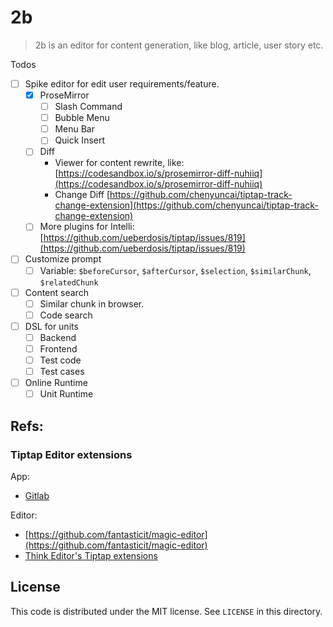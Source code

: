 # 2b

> 2b is an editor for content generation, like blog, article, user story etc.

Todos

- [ ] Spike editor for edit user requirements/feature.
    - [x] ProseMirror
        - [ ] Slash Command
        - [ ] Bubble Menu
        - [ ] Menu Bar
        - [ ] Quick Insert
    - [ ] Diff
        - Viewer for content rewrite,
          like: [https://codesandbox.io/s/prosemirror-diff-nuhiiq](https://codesandbox.io/s/prosemirror-diff-nuhiiq)
        - Change
          Diff [https://github.com/chenyuncai/tiptap-track-change-extension](https://github.com/chenyuncai/tiptap-track-change-extension)
    - [ ] More plugins for
      Intelli: [https://github.com/ueberdosis/tiptap/issues/819](https://github.com/ueberdosis/tiptap/issues/819)
- [ ] Customize prompt
    - [ ] Variable: `$beforeCursor`, `$afterCursor`, `$selection`, `$similarChunk`, `$relatedChunk`
- [ ] Content search
    - [ ] Similar chunk in browser.
    - [ ] Code search
- [ ] DSL for units
    - [ ] Backend
    - [ ] Frontend
    - [ ] Test code
    - [ ] Test cases
- [ ] Online Runtime
    - [ ] Unit Runtime

## Refs:

### Tiptap Editor extensions

App:

- [Gitlab](https://gitlab.com/gitlab-org/gitlab/-/tree/master/app/assets/javascripts/content_editor/extensions)

Editor:

- [https://github.com/fantasticit/magic-editor](https://github.com/fantasticit/magic-editor)
- [Think Editor's Tiptap extensions](https://github.com/fantasticit/think/tree/main/packages/client/src/tiptap/core/extensions)

## License

This code is distributed under the MIT license. See `LICENSE` in this directory.
